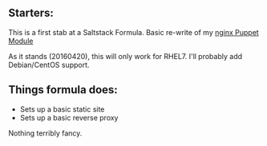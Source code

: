 ## Starters:

This is a first stab at a Saltstack Formula. Basic re-write of my [nginx Puppet Module](https://github.com/roylarsen/puppet/tree/master/modules/nginx)

As it stands (20160420), this will only work for RHEL7. I'll probably add Debian/CentOS support.

## Things formula does:

* Sets up a basic static site
* Sets up a basic reverse proxy

Nothing terribly fancy.
